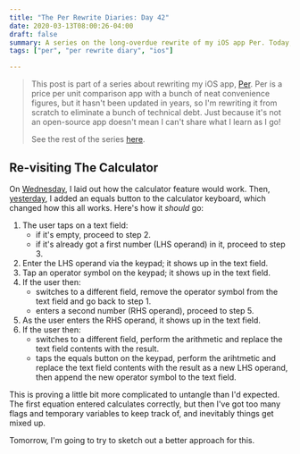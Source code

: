 ```yaml
---
title: "The Per Rewrite Diaries: Day 42"
date: 2020-03-13T08:00:26-04:00
draft: false
summary: A series on the long-overdue rewrite of my iOS app Per. Today, I continue work on the calculator feature.
tags: ["per", "per rewrite diary", "ios"]

---
```


> This post is part of a series about rewriting my iOS app, [Per](https://droppedbits.com/apps/per). Per is a price per unit comparison app with a bunch of neat convenience figures, but it hasn't been updated in years, so I'm rewriting it from scratch to eliminate a bunch of technical debt. Just because it's not an open-source app doesn't mean I can't share what I learn as I go!
> 
> See the rest of the series [here](/tags/per-rewrite-diary/).

## Re-visiting The Calculator

On [Wednesday], I laid out how the calculator feature would work. Then, [yesterday], I added an equals button to the calculator keyboard, which changed how this all works. Here's how it _should_ go:

1. The user taps on a text field:
    - if it's empty, proceed to step 2.
    - if it's already got a first number (LHS operand) in it, proceed to step 3.
2. Enter the LHS operand via the keypad; it shows up in the text field.
3. Tap an operator symbol on the keypad; it shows up in the text field.
4. If the user then:
    - switches to a different field, remove the operator symbol from the text field and go back to step 1.
    - enters a second number (RHS operand), proceed to step 5.
5. As the user enters the RHS operand, it shows up in the text field.
6. If the user then:
    - switches to a different field, perform the arithmetic and replace the text field contents with the result.
    - taps the equals button on the keypad, perform the arihtmetic and replace the text field contents with the result as a new LHS operand, then append the new operator symbol to the text field.

This is proving a little bit more complicated to untangle than I'd expected. The first equation entered calculates correctly, but then I've got too many flags and temporary variables to keep track of, and inevitably things get mixed up.

Tomorrow, I'm going to try to sketch out a better approach for this.

[Wednesday]: /post/per-diaries-day-40/
[yesterday]: /post/per-diaries-day-41/